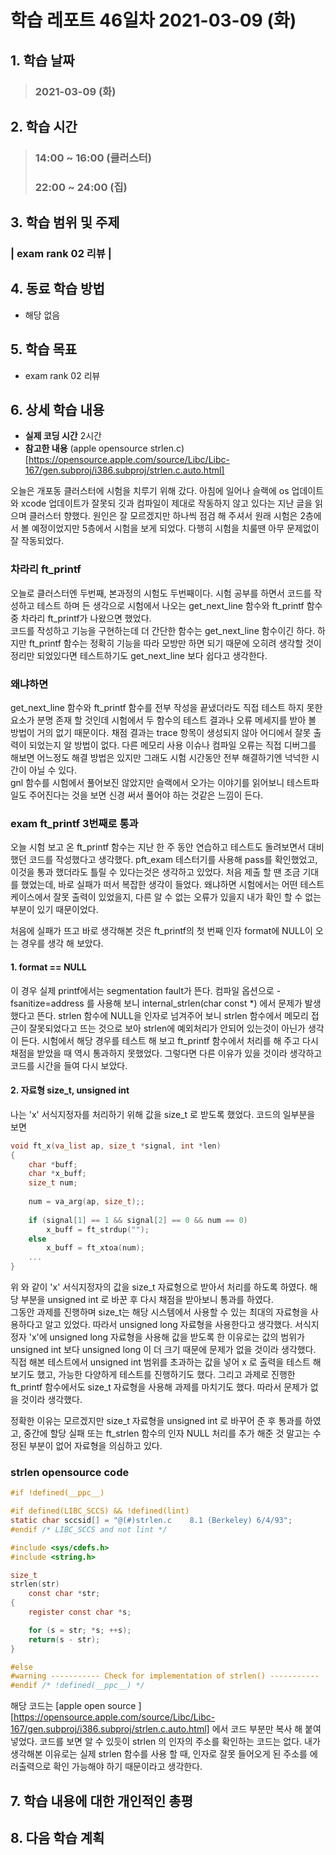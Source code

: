 # 학습 레포트 46일차 2021-03-09 (화)

## 1. 학습 날짜
> ### 2021-03-09 (화)

## 2. 학습 시간
> ### 14:00 ~ 16:00 (클러스터)
> ### 22:00 ~ 24:00 (집)

## 3. 학습 범위 및 주제
### | exam rank 02 리뷰 |

## 4. 동료 학습 방법
- 해당 없음

## 5. 학습 목표
- exam rank 02 리뷰

## 6. 상세 학습 내용
- **실제 코딩 시간** 2시간
- **참고한 내용** (apple opensource strlen.c)[https://opensource.apple.com/source/Libc/Libc-167/gen.subproj/i386.subproj/strlen.c.auto.html]

오늘은 개포동 클러스터에 시험을 치루기 위해 갔다. 아침에 일어나 슬랙에 os 업데이트와 xcode 업데이트가 잘못되 깃과 컴파일이 제대로 작동하지 않고 있다는 지난 글을 읽으며 클러스터 향했다. 원인은 잘 모르겠지만 하나씩 점검 해 주셔서 원래 시험은 2층에서 볼 예정이었지만 5층에서 시험을 보게 되었다. 다행히 시험을 치룰땐 아무 문제없이 잘 작동되었다.

### 차라리 ft_printf
오늘로 클러스터엔 두번째, 본과정의 시험도 두번째이다. 시험 공부를 하면서 코드를 작성하고 테스트 하며 든 생각으로 시험에서 나오는 get_next_line 함수와 ft_printf 함수 중 차라리 ft_printf가 나왔으면 했었다.\
코드를 작성하고 기능을 구현하는데 더 간단한 함수는 get_next_line 함수이긴 하다. 하지만 ft_printf 함수는 정확히 기능을 따라 모방만 하면 되기 때문에 오히려 생각할 것이 정리만 되었있다면 테스트하기도 get_next_line 보다 쉽다고 생각한다.

### 왜냐하면
get_next_line 함수와 ft_printf 함수를 전부 작성을 끝냈더라도 직접 테스트 하지 못한 요소가 분명 존재 할 것인데 시험에서 두 함수의 테스트 결과나 오류 메세지를 받아 볼 방법이 거의 없기 때문이다. 채점 결과는 trace 항목이 생성되지 않아 어디에서 잘못 출력이 되었는지 알 방법이 없다. 다른 메모리 사용 이슈나 컴파일 오류는 직접 디버그를 해보면 어느정도 해결 방법은 있지만 그래도 시험 시간동안 전부 해결하기엔 넉넉한 시간이 아닐 수 있다.\
gnl 함수를 시험에서 풀어보진 않았지만 슬랙에서 오가는 이야기를 읽어보니 테스트파일도 주어진다는 것을 보면 신경 써서 풀어야 하는 것같은 느낌이 든다.

### exam ft_printf 3번째로 통과
오늘 시험 보고 온 ft_printf 함수는 지난 한 주 동안 연습하고 테스트도 돌려보면서 대비 했던 코드를 작성했다고 생각했다. pft_exam 테스터기를 사용해 pass를 확인했었고, 이것을 통과 했더라도 틀릴 수 있다는것은 생각하고 있었다. 처음 제출 할 땐 조금 기대를 했었는데, 바로 실패가 떠서 복잡한 생각이 들었다. 왜냐하면 시험에서는 어떤 테스트 케이스에서 잘못 출력이 있었을지, 다른 알 수 없는 오류가 있을지 내가 확인 할 수 없는 부분이 있기 때문이었다.

처음에 실패가 뜨고 바로 생각해본 것은 ft_printf의 첫 번째 인자 format에 NULL이 오는 경우를 생각 해 보았다.
#### 1. format == NULL
이 경우 실제 printf에서는 segmentation fault가 뜬다. 컴파일 옵션으로 -fsanitize=address 를 사용해 보니 internal_strlen(char const \*) 에서 문제가 발생 했다고 뜬다. strlen 함수에 NULL을 인자로 넘겨주어 보니 strlen 함수에서 메모리 접근이 잘못되었다고 뜨는 것으로 보아 strlen에 예외처리가 안되어 있는것이 아닌가 생각이 든다. 시험에서 해당 경우를 테스트 해 보고 ft_printf 함수에서 처리를 해 주고 다시 채점을 받았을 때 역시 통과하지 못했었다. 그렇다면 다른 이유가 있을 것이라 생각하고 코드를 시간을 들여 다시 보았다.

#### 2. 자료형 size_t, unsigned int
나는 'x' 서식지정자를 처리하기 위해 값을 size_t 로 받도록 했었다. 코드의 일부분을 보면
```c
void ft_x(va_list ap, size_t *signal, int *len)
{
    char *buff;
    char *x_buff;
    size_t num;
    
    num = va_arg(ap, size_t);;
    
    if (signal[1] == 1 && signal[2] == 0 && num == 0)
        x_buff = ft_strdup("");
    else
        x_buff = ft_xtoa(num);
    ...
}
```
위 와 같이 'x' 서식지정자의 값을 size_t 자료형으로 받아서 처리를 하도록 하였다. 해당 부분을 unsigned int 로 바꾼 후 다시 채점을 받아보니 통과를 하였다.\
그동안 과제를 진행하며 size_t는 해당 시스템에서 사용할 수 있는 최대의 자료형을 사용하다고 알고 있었다. 따라서 unsigned long 자료형을 사용한다고 생각했다. 서식지정자 'x'에 unsigned long 자료형을 사용해 값을 받도록 한 이유로는 값의 범위가 unsigned int 보다 unsigned long 이 더 크기 때문에 문제가 없을 것이라 생각했다.\
직접 해본 테스트에서 unsigned int 범위를 초과하는 값을 넣어 x 로 출력을 테스트 해보기도 했고, 가능한 다양하게 테스트를 진행하기도 했다. 그리고 과제로 진행한 ft_printf 함수에서도 size_t 자료형을 사용해 과제를 마치기도 했다. 따라서 문제가 없을 것이라 생각했다.

정확한 이유는 모르겠지만 size_t 자료형을 unsigned int 로 바꾸어 준 후 통과를 하였고, 중간에 할당 실패 또는 ft_strlen 함수의 인자 NULL 처리를 추가 해준 것 말고는 수정된 부분이 없어 자료형을 의심하고 있다.

### strlen opensource code
```c
#if !defined(__ppc__)

#if defined(LIBC_SCCS) && !defined(lint)
static char sccsid[] = "@(#)strlen.c	8.1 (Berkeley) 6/4/93";
#endif /* LIBC_SCCS and not lint */

#include <sys/cdefs.h>
#include <string.h>

size_t
strlen(str)
	const char *str;
{
	register const char *s;

	for (s = str; *s; ++s);
	return(s - str);
}

#else
#warning ----------- Check for implementation of strlen() ----------- !
#endif /* !defined(__ppc__) */
```
해당 코드는 [apple open source ][https://opensource.apple.com/source/Libc/Libc-167/gen.subproj/i386.subproj/strlen.c.auto.html] 에서 코드 부분만 복사 해 붙여 넣었다. 코드를 보면 알 수 있듯이 strlen 의 인자의 주소를 확인하는 코드는 없다. 내가 생각해본 이유로는 실제 strlen 함수를 사용 할 때, 인자로 잘못 들어오게 된 주소를 에러출력으로 확인 가능해야 하기 때문이라고 생각한다.

## 7. 학습 내용에 대한 개인적인 총평

## 8. 다음 학습 계획

